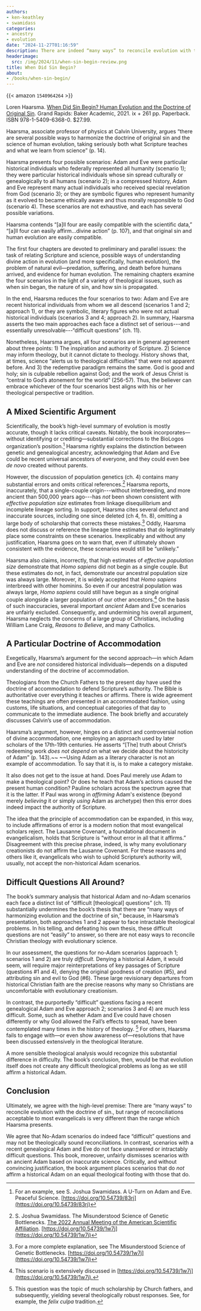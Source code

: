 ```yaml
---
authors:
- ken-keathley
- swamidass
categories:
- ancestry
- evolution
date: "2024-11-27T01:16:59"
description: There are indeed “many ways” to reconcile evolution with the doctrine of sin...
headerimage:
  src: /img/2024/11/when-sin-begin-review.png
title: When Did Sin Begin?
about: 
- /books/when-sin-begin/
---
```


{{< amazon `1540964264` >}}

<div class="editor-note">

Loren Haarsma. [When Did Sin Begin? Human Evolution and the Doctrine of Original Sin](/books/when-sin-begin/). Grand Rapids: Baker Academic, 2021. ix + 261 pp. Paperback. ISBN 978-1-5409-6368-0. $27.99.

</div>



Haarsma, associate professor of physics at Calvin University, argues “there are several possible ways to harmonize the doctrine of original sin and the science of human evolution, taking seriously both what Scripture teaches and what we learn from science” (p. 14).

Haarsma presents four possible scenarios: Adam and Eve were particular historical individuals who federally represented all humanity (scenario 1); they were particular historical individuals whose sin spread culturally or genealogically to all humans (scenario 2); in a compressed history, Adam and Eve represent many actual individuals who received special revelation from God (scenario 3);  or they are symbolic figures who represent humanity as it evolved to became ethically aware and thus morally responsible to God (scenario 4). These scenarios are not exhaustive, and each has several possible variations. 

Haarsma contends “[a]ll four are easily compatible with the scientific data,”  “[a]ll four can easily affirm…divine action” (p. 107), and that original sin and human evolution are easily compatible. 

The first four chapters are devoted to preliminary and parallel issues: the task of relating Scripture and science, possible ways of understanding divine action in evolution (and more specifically, human evolution), the problem of natural evil—predation, suffering, and death before humans arrived, and evidence for human evolution. The remaining chapters examine the four scenarios in the light of a variety of theological issues, such as when sin began, the nature of sin, and how sin is propagated. 

In the end, Haarsma reduces the four scenarios to two: Adam and Eve are recent historical individuals from whom we all descend (scenarios 1 and 2; approach 1), or they are symbolic, literary figures who were not actual historical individuals (scenarios 3 and 4; approach 2). In summary, Haarsma asserts the two main approaches each face a distinct set of serious---and essentially unresolvable---“difficult questions” (ch. 11).  

Nonetheless, Haarsma argues, all four scenarios are in general agreement about three points: 1) The inspiration and authority of Scripture. 2) Science may inform theology, but it cannot dictate to theology. History shows that, at times, science “alerts us to theological difficulties” that were not apparent before. And 3) the redemptive paradigm remains the same. God is good and holy; sin is culpable rebellion against God; and the work of Jesus Christ is “central to God’s atonement for the world” (256-57). Thus, the believer can embrace whichever of the four scenarios best aligns with his or her theological perspective or tradition. 

## A Mixed Scientific Argument

Scientifically, the book’s high-level summary of evolution is mostly accurate, though it lacks critical caveats. Notably, the book incorporates—without identifying or crediting—substantial corrections to the BioLogos organization’s position.[^1] Haarsma rightly explains the distinction between genetic and genealogical ancestry, acknowledging that Adam and Eve could be recent universal ancestors of everyone, and they could even bee *de novo* created without parents. 

However, the discussion of population genetics (ch. 4) contains many substantial errors and omits critical references.[^2] Haarsma reports, inaccurately, that a single-couple origin---without interbreeding, and more ancient than 500,000 years ago---has *not* been shown consistent with *effective population size* estimates from linkage disequilibrium and incomplete lineage sorting. In support, Haarsma cites several defunct and inaccurate sources, including one since deleted (ch 4, fn. 8), omitting a large body of scholarship that corrects these mistakes.[^3] Oddly, Haarsma does not discuss or reference the lineage time estimates that do legitimately place some constraints on these scenarios. Inexplicably and without any justification, Haarsma goes on to warn that, even if ultimately shown consistent with the evidence, these scenarios would still be “unlikely.”

Haarsma also claims, incorrectly, that high estimates of *effective population size* demonstrate that *Homo sapiens* did not begin as a single couple. But these estimates do not, in fact, demonstrate our ancestral population size was always large. Moreover, it is widely accepted that *Homo sapiens* interbreed with other hominins. So even if our ancestral population was always large, *Homo sapiens* could still have begun as a single original couple alongside a larger population of our other ancestors.[^4] On the basis of such inaccuracies, several important *ancient* Adam and Eve scenarios are unfairly excluded. Consequently, and undermining his overall argument, Haarsma neglects the concerns of a large group of Christians, including William Lane Craig, *Reasons to Believe*, and many Catholics. 

## A Particular Doctrine of Accommodation

Exegetically, Haarsma’s argument for the second approach—in which Adam and Eve are *not* considered historical individuals—depends on a disputed understanding of the doctrine of accommodation. 

Theologians from the Church Fathers to the present day have used the doctrine of accommodation to defend Scripture’s authority. The Bible is authoritative over everything it teaches or affirms. There is wide agreement these teachings are often presented in an accommodated fashion, using customs, life situations, and conceptual categories of that day to communicate to the immediate audience. The book briefly and accurately discusses Calvin’s use of accommodation.

Haarsma’s argument, however, hinges on a distinct and controversial notion of divine accommodation, one employing an approach used by later scholars of the 17th-19th centuries. He asserts “[The] truth about Christ’s redeeming work *does not depend* on what we decide about the historicity of Adam” (p. 143).~~ ~~Using Adam as a literary character is not an example of accommodation. To say that it is, is to make a category mistake.

It also does not get to the issue at hand. Does Paul merely use Adam to make a theological point? Or does he teach that Adam’s actions caused the present human condition? Pauline scholars across the spectrum agree that it is the latter. If Paul was wrong in *affirming* Adam's existence (beyond merely *believing* it or simply *using* Adam as archetype) then this error does indeed impact the authority of Scripture.

The idea that the principle of accommodation can be expanded, in this way, to include affirmations of error is a modern notion that most evangelical scholars reject. The Lausanne Covenant, a foundational document in evangelicalism, holds that Scripture is “without error in all that it affirms.” Disagreement with this precise phrase, indeed, is why many evolutionary creationists do not affirm the Lausanne Covenant. For these reasons and others like it, evangelicals who wish to uphold Scripture’s authority will, usually, not accept the non-historical Adam scenarios.

## Difficult Questions All Around?

The book’s summary analysis that historical Adam and no-Adam scenarios each face a distinct list of “difficult [theological] questions” (ch. 11) substantially undermines the book’s thesis that there are “many ways of harmonizing evolution and the doctrine of sin,” because, in Haarsma’s presentation, both approaches 1 and 2 appear to face intractable theological problems. In his telling, and defeating his own thesis, these difficult questions are not “easily” to answer, so there are not easy ways to reconcile Christian theology with evolutionary science.

In our assessment, the questions for no-Adam scenarios (approach 1; scenarios 1 and 2) are truly *difficult.* Denying a historical Adam, it would seem, will require major reinterpretations of key passages of Scripture (questions #1 and 4), denying the original goodness of creation (#5), and attributing sin and evil to God (#6). These large revisionary departures from historical Christian faith are the precise reasons why many so Christians are uncomfortable with evolutionary creationism.

In contrast, the purportedly “difficult” questions facing a recent genealogical Adam and Eve approach 2; scenarios 3 and 4) are much less difficult. Some, such as whether Adam and Eve could have chosen differently or why God allowed the Fall’s effects to spread, have been contemplated many times in the history of theology. [^5] For others, Haarsma fails to engage with—or even show awareness of—resolutions that have been discussed extensively in the theological literature.

A more sensible theological analysis would recognize this substantial difference in difficulty. The book’s conclusion, then, would be that evolution itself does not create any difficult theological problems as long as we still affirm a historical Adam. 

## Conclusion

Ultimately, we agree with the high-level premise: There are “many ways” to reconcile evolution with the doctrine of sin., but range of reconciliations acceptable to most evangelicals is very different than the range which Haarsma presents. 

We agree that No-Adam scenarios do indeed face “difficult” questions and may not be theologically sound reconciliations. In contrast, scenarios with a recent genealogical Adam and Eve do not face unanswered or intractably difficult questions. This book, moreover, unfairly dismisses scenarios with an ancient Adam based on inaccurate science. Critically, and without convincing justification, the book argument places scenarios that do *not* affirm a historical Adam on an equal theological footing with those that do.


[^1]:
     For an example, see S. Joshua Swamidass. A U-Turn on Adam and Eve. Peaceful Science. [https://doi.org/10.54739/83rj](https://doi.org/10.54739/83rj)

[^2]:
     S. Joshua Swamidass. The Misunderstood Science of Genetic Bottlenecks. [The 2022 Annual Meeting of the American Scientific Affiliation](https://peacefulscience.org/series/asa-workshop-2022/). [https://doi.org/10.54739/1w7j](https://doi.org/10.54739/1w7j)

[^3]:
     For a more complete explanation, see The Misunderstood Science of Genetic Bottlenecks. [https://doi.org/10.54739/1w7j](https://doi.org/10.54739/1w7j)

[^4]:
     This scenario is extensively discussed in [https://doi.org/10.54739/1w7j](https://doi.org/10.54739/1w7j)<span style="text-decoration:underline;">.</span>

[^5]:
     This question was the topic of much scholarship by Church fathers, and subsequently, yielding several theologically robust responses. See, for example, the *felix culpa* tradition.